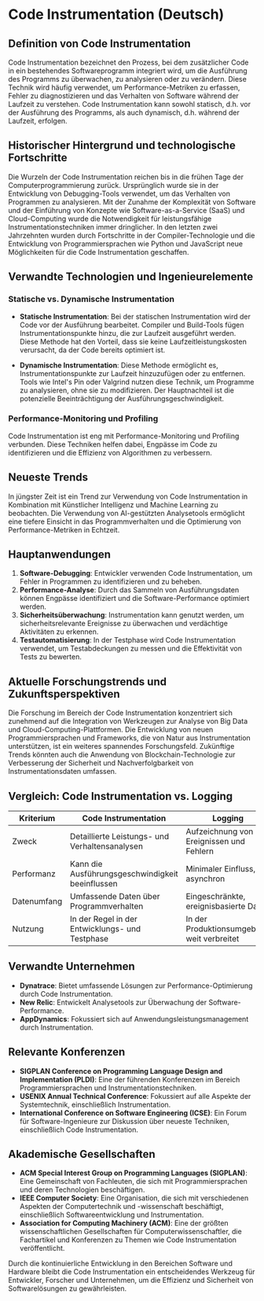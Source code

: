 # Code Instrumentation (Deutsch)

## Definition von Code Instrumentation

Code Instrumentation bezeichnet den Prozess, bei dem zusätzlicher Code in ein bestehendes Softwareprogramm integriert wird, um die Ausführung des Programms zu überwachen, zu analysieren oder zu verändern. Diese Technik wird häufig verwendet, um Performance-Metriken zu erfassen, Fehler zu diagnostizieren und das Verhalten von Software während der Laufzeit zu verstehen. Code Instrumentation kann sowohl statisch, d.h. vor der Ausführung des Programms, als auch dynamisch, d.h. während der Laufzeit, erfolgen.

## Historischer Hintergrund und technologische Fortschritte

Die Wurzeln der Code Instrumentation reichen bis in die frühen Tage der Computerprogrammierung zurück. Ursprünglich wurde sie in der Entwicklung von Debugging-Tools verwendet, um das Verhalten von Programmen zu analysieren. Mit der Zunahme der Komplexität von Software und der Einführung von Konzepte wie Software-as-a-Service (SaaS) und Cloud-Computing wurde die Notwendigkeit für leistungsfähige Instrumentationstechniken immer dringlicher. In den letzten zwei Jahrzehnten wurden durch Fortschritte in der Compiler-Technologie und die Entwicklung von Programmiersprachen wie Python und JavaScript neue Möglichkeiten für die Code Instrumentation geschaffen.

## Verwandte Technologien und Ingenieurelemente

### Statische vs. Dynamische Instrumentation

- **Statische Instrumentation**: Bei der statischen Instrumentation wird der Code vor der Ausführung bearbeitet. Compiler und Build-Tools fügen Instrumentationspunkte hinzu, die zur Laufzeit ausgeführt werden. Diese Methode hat den Vorteil, dass sie keine Laufzeitleistungskosten verursacht, da der Code bereits optimiert ist.
  
- **Dynamische Instrumentation**: Diese Methode ermöglicht es, Instrumentationspunkte zur Laufzeit hinzuzufügen oder zu entfernen. Tools wie Intel's Pin oder Valgrind nutzen diese Technik, um Programme zu analysieren, ohne sie zu modifizieren. Der Hauptnachteil ist die potenzielle Beeinträchtigung der Ausführungsgeschwindigkeit.

### Performance-Monitoring und Profiling

Code Instrumentation ist eng mit Performance-Monitoring und Profiling verbunden. Diese Techniken helfen dabei, Engpässe im Code zu identifizieren und die Effizienz von Algorithmen zu verbessern.

## Neueste Trends

In jüngster Zeit ist ein Trend zur Verwendung von Code Instrumentation in Kombination mit Künstlicher Intelligenz und Machine Learning zu beobachten. Die Verwendung von AI-gestützten Analysetools ermöglicht eine tiefere Einsicht in das Programmverhalten und die Optimierung von Performance-Metriken in Echtzeit.

## Hauptanwendungen

1. **Software-Debugging**: Entwickler verwenden Code Instrumentation, um Fehler in Programmen zu identifizieren und zu beheben.
2. **Performance-Analyse**: Durch das Sammeln von Ausführungsdaten können Engpässe identifiziert und die Software-Performance optimiert werden.
3. **Sicherheitsüberwachung**: Instrumentation kann genutzt werden, um sicherheitsrelevante Ereignisse zu überwachen und verdächtige Aktivitäten zu erkennen.
4. **Testautomatisierung**: In der Testphase wird Code Instrumentation verwendet, um Testabdeckungen zu messen und die Effektivität von Tests zu bewerten.

## Aktuelle Forschungstrends und Zukunftsperspektiven

Die Forschung im Bereich der Code Instrumentation konzentriert sich zunehmend auf die Integration von Werkzeugen zur Analyse von Big Data und Cloud-Computing-Plattformen. Die Entwicklung von neuen Programmiersprachen und Frameworks, die von Natur aus Instrumentation unterstützen, ist ein weiteres spannendes Forschungsfeld. Zukünftige Trends könnten auch die Anwendung von Blockchain-Technologie zur Verbesserung der Sicherheit und Nachverfolgbarkeit von Instrumentationsdaten umfassen.

## Vergleich: Code Instrumentation vs. Logging

| Kriterium                  | Code Instrumentation                       | Logging                              |
|----------------------------|-------------------------------------------|-------------------------------------|
| Zweck                      | Detaillierte Leistungs- und Verhaltensanalysen | Aufzeichnung von Ereignissen und Fehlern |
| Performanz                | Kann die Ausführungsgeschwindigkeit beeinflussen | Minimaler Einfluss, da asynchron |
| Datenumfang                | Umfassende Daten über Programmverhalten   | Eingeschränkte, ereignisbasierte Daten |
| Nutzung                    | In der Regel in der Entwicklungs- und Testphase | In der Produktionsumgebung weit verbreitet |

## Verwandte Unternehmen

- **Dynatrace**: Bietet umfassende Lösungen zur Performance-Optimierung durch Code Instrumentation.
- **New Relic**: Entwickelt Analysetools zur Überwachung der Software-Performance.
- **AppDynamics**: Fokussiert sich auf Anwendungsleistungsmanagement durch Instrumentation.

## Relevante Konferenzen

- **SIGPLAN Conference on Programming Language Design and Implementation (PLDI)**: Eine der führenden Konferenzen im Bereich Programmiersprachen und Instrumentationstechniken.
- **USENIX Annual Technical Conference**: Fokussiert auf alle Aspekte der Systemtechnik, einschließlich Instrumentation.
- **International Conference on Software Engineering (ICSE)**: Ein Forum für Software-Ingenieure zur Diskussion über neueste Techniken, einschließlich Code Instrumentation.

## Akademische Gesellschaften

- **ACM Special Interest Group on Programming Languages (SIGPLAN)**: Eine Gemeinschaft von Fachleuten, die sich mit Programmiersprachen und deren Technologien beschäftigen.
- **IEEE Computer Society**: Eine Organisation, die sich mit verschiedenen Aspekten der Computertechnik und -wissenschaft beschäftigt, einschließlich Softwareentwicklung und Instrumentation.
- **Association for Computing Machinery (ACM)**: Eine der größten wissenschaftlichen Gesellschaften für Computerwissenschaftler, die Fachartikel und Konferenzen zu Themen wie Code Instrumentation veröffentlicht.

Durch die kontinuierliche Entwicklung in den Bereichen Software und Hardware bleibt die Code Instrumentation ein entscheidendes Werkzeug für Entwickler, Forscher und Unternehmen, um die Effizienz und Sicherheit von Softwarelösungen zu gewährleisten.